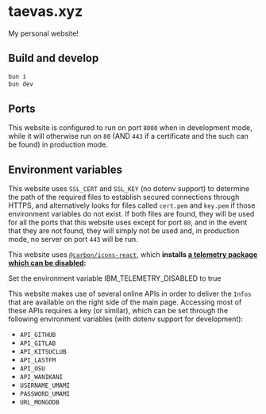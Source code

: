 # taevas.xyz

My personal website!

## Build and develop

```bash
bun i
bun dev
```

## Ports

This website is configured to run on port `8000` when in development mode, while it will otherwise run on `80` (AND `443` if a certificate and the such can be found) in production mode.

## Environment variables

This website uses `SSL_CERT` and `SSL_KEY` (no dotenv support) to determine the path of the required files to establish secured connections through HTTPS, and alternatively looks for files called `cert.pem` and `key.pem` if those environment variables do not exist. If both files are found, they will be used for all the ports that this website uses except for port `80`, and in the event that they are not found, they will simply not be used and, in production mode, no server on port `443` will be run.

This website uses [`@carbon/icons-react`](https://github.com/carbon-design-system/carbon/tree/main/packages/icons-react), which **installs [a telemetry package which can be disabled](https://github.com/ibm-telemetry/telemetry-js/tree/main#opting-out-of-ibm-telemetry-data-collection):**

Set the environment variable IBM_TELEMETRY_DISABLED to true


This website makes use of several online APIs in order to deliver the `Infos` that are available on the right side of the main page. Accessing most of these APIs requires a key (or similar), which can be set through the following environment variables (with dotenv support for development):

- `API_GITHUB`
- `API_GITLAB`
- `API_KITSUCLUB`
- `API_LASTFM`
- `API_OSU`
- `API_WANIKANI`
- `USERNAME_UMAMI`
- `PASSWORD_UMAMI`
- `URL_MONGODB`
